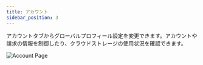```yaml
---
title: アカウント
sidebar_position: 3
---
```


アカウントタブからグローバルプロフィール設定を変更できます。アカウントや請求の情報を制御したり、クラウドストレージの使用状況を確認できます。

![Account Page](/images/user-manual/profile/account.png)
